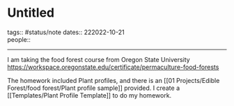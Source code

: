 #  Untitled
tags:: #status/note
dates:: 222022-10-21  
people::  


---

I am taking the food forest course from Oregon State University 
https://workspace.oregonstate.edu/certificate/permaculture-food-forests

The homework included Plant profiles, and there is an [[01 Projects/Edible Forest/food forest/Plant profile sample]]  provided. I create a [[Templates/Plant Profile Template]] to do my homework. 
